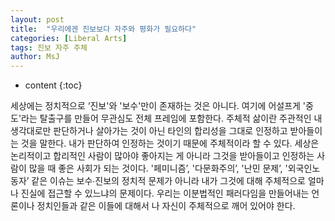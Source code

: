 ```yaml
---
layout: post
title:  "우리에겐 진보보다 자주와 평화가 필요하다"
categories: [Liberal Arts]
tags: 진보 자주 주체
author: MsJ
---
```


* content
{:toc}

세상에는 정치적으로 ‘진보'와 '보수'만이 존재하는 것은 아니다. 여기에 어설프게 '중도'라는 탈출구를 만들어 무관심도 전체 프레임에 포함한다. 주체적 삶이란 주관적인 내 생각대로만 판단하거나 살아가는 것이 아닌 타인의 합리성을 그대로 인정하고 받아들이는 것을 말한다. 내가 판단하여 인정하는 것이기 때문에 주체적이라 할 수 있다. 세상은 논리적이고 합리적인 사람이 많아야 좋아지는 게 아니라 그것을 받아들이고 인정하는 사람이 많을 때 좋은 사회가 되는 것이다. '페미니즘’, '다문화주의’, '난민 문제’, '외국인노동자’ 같은 이슈는 보수∙진보의 정치적 문제가 아니라 내가 그것에 대해 주체적으로 얼마나 진실에 접근할 수 있느냐의 문제이다. 우리는 이분법적인 패러다임을 만들어내는 언론이나 정치인들과 같은 이들에 대해서 나 자신이 주체적으로 깨어 있어야 한다.
